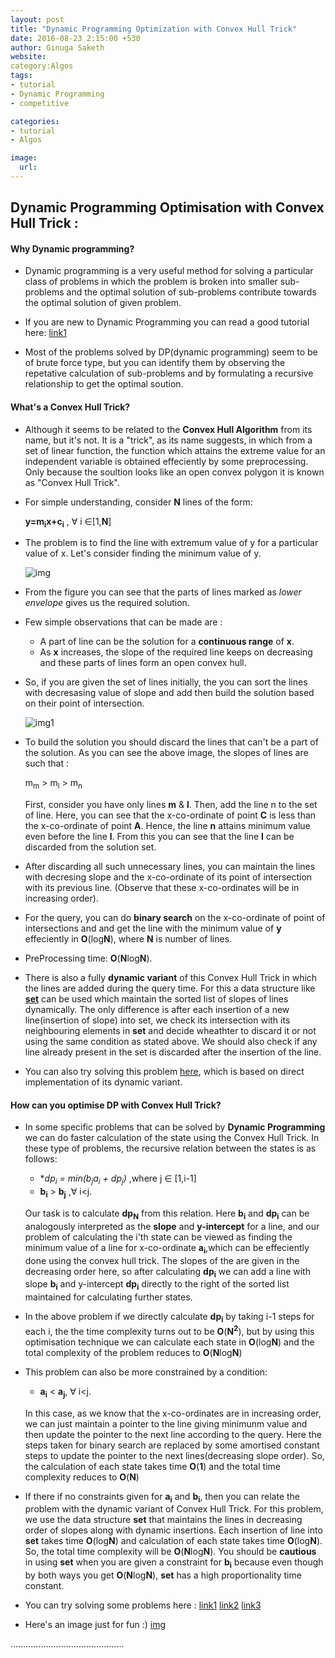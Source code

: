 ```yaml
---
layout: post
title: "Dynamic Programming Optimization with Convex Hull Trick"
date: 2016-08-23 2:15:00 +530
author: Ginuga Saketh
website: 
category:Algos 
tags:
- tutorial
- Dynamic Programming
- competitive

categories:
- tutorial
- Algos

image:
  url:
---
```

## Dynamic Programming Optimisation with  Convex Hull Trick :
	
#### Why Dynamic programming?

* Dynamic programming is a very useful method for solving a particular class of problems in which the problem is broken into smaller sub-problems and the optimal solution of sub-problems contribute towards the optimal solution of given problem.


* If you are new to Dynamic Programming you can read a good tutorial here:
[link1](https://www.topcoder.com/community/data-science/data-science-tutorials/dynamic-programming-from-novice-to-advanced/)

* Most of the problems solved by DP(dynamic programming) seem to be of brute force type, but you can identify them by observing the repetative calculation of sub-problems and by formulating a recursive relationship to get the optimal soution.

#### What's a Convex Hull Trick?

* Although it seems to be related to the **Convex Hull Algorithm** from its name, but it's not. It is a "trick", as its name suggests, in which from a set of linear function, the function which attains the extreme value for an independent variable is obtained effeciently by some preprocessing. Only because the soultion looks like an open convex polygon it is known as "Convex Hull Trick".

* For simple understanding, consider **N** lines of the form: 

	**y=m<sub>i</sub>x+c<sub>i</sub>** , &forall; i &isin;[1,**N**]


	
* The problem is to find the line with extremum value of y for a particular value of x.
Let's consider finding the minimum value of y.
  
	![img](http://www.cs.wustl.edu/~pless/506/f8_3.gif)

* From the figure you can see that the parts of lines marked as _lower envelope_ gives us the required solution. 

* Few simple observations that can be made are :  

	* A part of line can be the solution for a **continuous range** of **x**.
	* As **x** increases, the slope of the required line keeps on decreasing and these parts of lines form an open convex hull.

* So, if you are given the set of lines initially, the you can sort the lines with decresasing value of slope and add then build the solution based on their point of intersection.

	![img1](http://img1.mnimgs.com/img/shared/userimages/mn_images/image/Tr1.png)

* To build the solution you should discard the lines that can't be a part of the solution. As you can see the above image, the slopes of lines are such that : 

	 m<sub>m</sub> > m<sub>l</sub> > m<sub>n</sub>

	First, consider you have only lines **m** & **l**. Then, add the line n to the set of line. Here, you can see that the x-co-ordinate of point **C** is less than the x-co-ordinate of point **A**. Hence, the line **n** attains minimum value even before the line **l**. From this you can see that the line **l** can be discarded from the solution set. 

* After discarding all such unnecessary lines, you can maintain the lines with decresing slope and the x-co-ordinate of its point of intersection with its previous line. (Observe that these x-co-ordinates will be in increasing order). 
* For the query, you can do **binary search** on the x-co-ordinate  of point of intersections and and get the line with the minimum value of **y** effeciently in **&Omicron;**(log**N**), where **N** is number of lines.

* PreProcessing time: **&Omicron;**(**N**log**N**).

* There is also a fully **dynamic variant** of this Convex Hull Trick in which the lines are added during the query time. For this a data structure like [**set**](https://www.topcoder.com/community/data-science/data-science-tutorials/power-up-c-with-the-standard-template-library-part-1/#set) can be used which maintain the sorted list of slopes of lines dynamically. The only difference is after each insertion of a new line(insertion of slope) into set, we check its intersection with its neighbouring elements in **set** and decide wheathter to discard it or not using the same condition as stated above. We should also check if any line already present in the set is discarded after the insertion of the line. 

 * You can also try solving this problem [here](https://www.codechef.com/JAN16/problems/CYCLRACE/), which is based on direct implementation of its dynamic variant.

#### How can you optimise DP with Convex Hull Trick?

* 	In some specific problems that can be solved by **Dynamic Programming** we can do faster calculation of the state using the Convex Hull Trick. In these type of problems, the recursive relation between the states is as follows:
	
	* **dp<sub>i</sub> = min(b<sub>j</sub>*a<sub>i</sub> + dp<sub>j</sub>)** ,where j &isin; [1,i-1]
	* **b<sub>i</sub>** > **b<sub>j</sub>** ,&forall; i<j.
	
	Our task is to calculate **dp<sub>N</sub>** from this relation. Here **b<sub>i</sub>** and **dp<sub>i</sub>** can be analogously interpreted as the **slope** and **y-intercept** for a line, and our problem of calculating the i'th state can be viewed as finding the minimum value of a line for x-co-ordinate **a<sub>i</sub>**,which can be effeciently done using the convex hull trick.
The slopes of the are given in the decreasing order here, so after calculating **dp<sub>i</sub>** we can add a line with slope **b<sub>i</sub>** and y-intercept **dp<sub>i</sub>** directly to the right of the sorted list maintained for calculating further states.

* In the above problem if we directly calculate **dp<sub>i</sub>** by taking i-1 steps for each i, the the time complexity turns out to be **&Omicron;**(**N<sup>2</sup>**), but by using this optimisation technique we can calculate each state in **&Omicron;**(log**N**) and the total complexity of the problem reduces to **&Omicron;**(**N**log**N**)

* This problem can also be more constrained by a condition: 
	* **a<sub>i</sub>** < **a<sub>j</sub>**, &forall; i<j.
	
	In this case, as we know that the x-co-ordinates are in increasing order, we can just maintain a pointer to the line giving minimunm value and then update the pointer to the next line according to the query. Here the steps taken for binary search are replaced by some amortised constant steps to update the pointer to the next lines(decreasing slope order). So, the calculation of each 
state takes time **&Omicron;**(**1**) and the total time complexity reduces to **&Omicron;**(**N**)

* If there if no constraints given for **a<sub>i</sub>** and **b<sub>i</sub>**, then you can relate the problem with the dynamic variant of Convex Hull Trick. For this problem, we use the data structure **set** that maintains the lines in decreasing order of slopes along with dynamic insertions. Each insertion of line into **set** takes time **&Omicron;**(log**N**) and calculation of each state takes time **&Omicron;**(log**N**). So, the total time complexity will be **&Omicron;**(**N**log**N**). You should be **cautious** in using **set** when you are given a constraint  for **b<sub>i</sub>** because even though by both ways you get **&Omicron;**(**N**log**N**), **set** has a high proportionality time constant.

* You can try solving some problems here :
 [link1](http://codeforces.com/contest/536/problem/C)
 [link2](http://codeforces.com/contest/319/problem/C)
 [link3](http://www.spoj.com/problems/NKLEAVES/en/)
* Here's an image just for fun :)
[img](https://cdn.meme.am/instances/500x/54146722.jpg)

.............................................